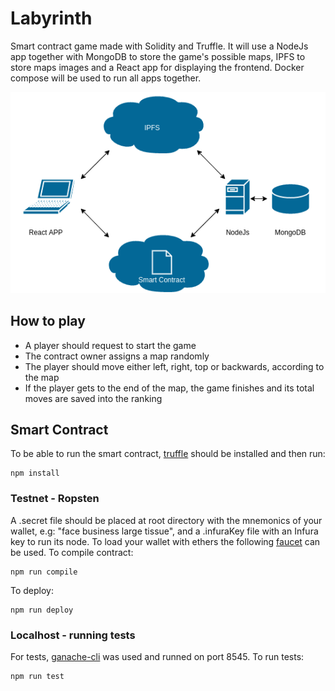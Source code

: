 # Labyrinth

Smart contract game made with Solidity and Truffle. It will use a NodeJs app together with MongoDB to store the game's possible maps, IPFS to store maps images and a React app for displaying the frontend.
Docker compose will be used to run all apps together.

![alt text](./architecture.png?raw=true "Architecture")

## How to play

- A player should request to start the game
- The contract owner assigns a map randomly
- The player should move either left, right, top or backwards, according to the map
- If the player gets to the end of the map, the game finishes and its total moves are saved into the ranking

## Smart Contract

To be able to run the smart contract, [truffle](https://www.trufflesuite.com/) should be installed and then run:

```
npm install
```

### Testnet - Ropsten

A .secret file should be placed at root directory with the mnemonics of your wallet, e.g: "face business large tissue", and a .infuraKey file with an Infura key to run its node. To load your wallet with ethers the following [faucet](https://faucet.ropsten.be/) can be used.
To compile contract:

```
npm run compile
```

To deploy:

```
npm run deploy
```

### Localhost - running tests

For tests, [ganache-cli](https://github.com/trufflesuite/ganache-cli) was used and runned on port 8545.
To run tests:

```
npm run test
```




